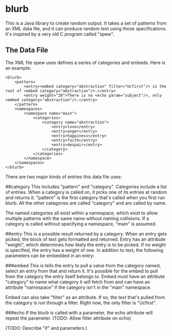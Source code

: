 # blurb
This is a Java library to create random output.  It takes a set of patterns from an XML data file, and it can produce random
text using those specifications.  It's inspired by a very old C program called "spew".

## The Data File
The XML file spew uses defines a series of categories and embeds.  Here is an example:

```
<blurb>
    <pattern>
        <entry><embed category="abstraction" filter="Ucfirst"/> is the root of <embed category="abstraction"/>.</entry>
        <entry weight="20">There is no <echo param="subject"/>, only <embed category="abstraction"/>.</entry>
    </pattern>
    <namespaces>
        <namespace name="main">
            <categories>
                <category name="abstraction">
                    <entry>love</entry>
                    <entry>anger</entry>
                    <entry>happiness</entry>
                    <entry>faith</entry>
                    <entry>despair</entry>
                </category>
            </categories>
        </namespace>
    </namespaces>
</blurb>
```

There are two major kinds of entries this data file uses:

##category
This includes "pattern" and "category".  Categories include a list of entries.  When a category is called on, it picks one of
its entries at random and returns it.  "pattern" is the first category that's called when you first run blurb.  All the other
categories are called "category" and are called by name.

The named categories all exist within a namespace, which exist to allow multiple patterns with the same name without naming
collisions.  If a category is called without specifying a namespace, "main" is assumed.

##entry
This is a possible result returned by a category.  When an entry gets picked, the block of text gets formatted and returned.
Entry has an attribute "weight", which determines how likely the entry is to be picked.  If no weight is specified, the entry
has a weight of one.  In addition to text, the following parameters can be embedded in an entry:

###embed
This is tells the entry to pull a value from the category named, select an entry from that and return it.  It's possible for
the embed to pull from the category the entry itself belongs to.  Embed must have an attribute "category" to name what
category it will fetch from and can have an attribute "namespace" if the category isn't in the "main" namespace.

Embed can also take "filter" as an attribute.  If so, the text that's pulled from the category is run through a filter.  Right
now, the only filter is "Ucfirst".

###echo
If the blurb is called with a parameter, the echo attribute will repeat the parameter.  (TODO: Allow filter attribute on echo)

(TODO:  Describe "if" and parameters.)

